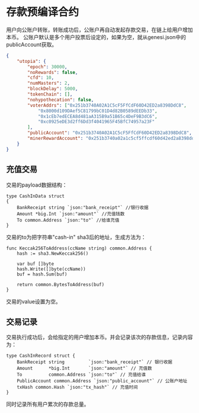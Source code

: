 # 存款预编译合约

用户向公账户转账，转账成功后，公账户再自动发起存款交易，在链上给用户增加本币。
公账户默认是多个用户投票后设定的，如果为空，就从genesi.json中的publicAccount获取。

```json 
{
	"utopia": {
		"epoch": 30000,
		"noRewards": false,
		"cfd": 10,
		"numMasters": 2,
		"blockDelay": 5000,
		"tokenChain": [],
		"nohypothecation": false,
		"voterAddrs": ["0x251b3740A02A1C5cF5FfCdF60D42ED2a8398DdC8",
			"0x8000d109DAef5C81799bC01D4d82B0589dEEDb33",
			"0x1cEb7edECEA8d481aA315B9a51B65c4DeF9B3dC6",
			"0xc0925eDE3d2ff6Dd3f4041965F45BfC74957a23F"
		],
		"publicAccount": "0x251b3740A02A1C5cF5FfCdF60D42ED2a8398DdC8",
		"minerRewardAccount": "0x251b3740a02a1c5cf5ffcdf60d42ed2a8398ddc8"
	}
}
```

## 充值交易 

交易的payload数据结构：

```struct
type CashInData struct 
{
	BankReceipt string `json:"bank_receipt"` //银行收据
	Amount *big.Int `json:"amount"` //充值钱数
	To common.Address `json:"to"` //给谁充值
}
```

交易的to为把字符串"cash-in" sha3后的地址，生成方法为：

```function
func Keccak256ToAddress(ccName string) common.Address {
	hash := sha3.NewKeccak256()

	var buf []byte
	hash.Write([]byte(ccName))
	buf = hash.Sum(buf)

	return common.BytesToAddress(buf)
}
```

交易的value设置为空。

## 交易记录

交易执行成功后，会给指定的用户增加本币。并会记录该次的存款信息，记录内容为：

```struct
type CashInRecord struct {
	BankReceipt string         `json:"bank_receipt"` // 银行收据
	Amount      *big.Int       `json:"amount"` // 充值数
	To          common.Address `json:"to"` // 充值给谁
	PublicAccount common.Address `json:"public_account"` // 公账户地址
	txHash common.Hash `json:"tx_hash"` // 充值时间
}
```

同时记录所有用户累次的存款总量。